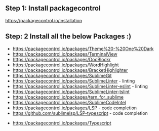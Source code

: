 ## Step 1: Install packagecontrol

https://packagecontrol.io/installation

## Step: 2 Install all the below Packages :)

- https://packagecontrol.io/packages/Theme%20-%20One%20Dark
- https://packagecontrol.io/packages/TerminalView
- https://packagecontrol.io/packages/DocBlockr
- https://packagecontrol.io/packages/WordHighlight
- https://packagecontrol.io/packages/BracketHighlighter
- https://packagecontrol.io/packages/SublimeGit
- https://packagecontrol.io/packages/SublimeLinter - linting
- https://packagecontrol.io/packages/SublimeLinter-eslint - linting
- https://packagecontrol.io/packages/SublimeLinter-tslint
- https://packagecontrol.io/packages/tern_for_sublime
- https://packagecontrol.io/packages/SublimeCodeIntel
- https://packagecontrol.io/packages/LSP - code completion
- https://github.com/sublimelsp/LSP-typescript - code completion

* https://packagecontrol.io/packages/Typescript
